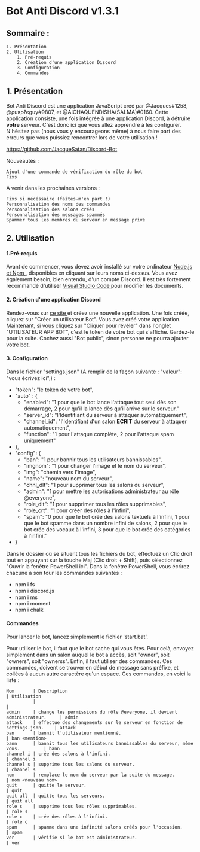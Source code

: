 # Bot Anti Discord v1.3.1


##    Sommaire :

    1. Présentation
    2. Utilisation
        1. Pré-requis
        2. Création d'une application Discord
        3. Configuration
        4. Commandes

## 1.  Présentation

Bot Anti Discord est une application JavaScript créé par @Jacques#1258, @ρυяρℓєgυу#9807, et 
@AICHAQUENDISHA(SALMA)#0160. Cette application consiste, une fois intégrée à une application 
Discord, à détruire **votre** serveur. C'est donc ici que vous allez apprendre à les 
configurer. N'hésitez pas (nous vous y encourageons même) à nous faire part des erreurs que 
vous puissiez rencontrer lors de votre utilisation !

https://github.com/JacqueSatan/Discord-Bot

Nouveautés :

    Ajout d'une commande de vérification du rôle du bot
    Fixs

A venir dans les prochaines versions :

    Fixs si nécéssaire (faîtes-m'en part !)
    Personnalisation des noms des commandes
    Personnalisation des salons créés
    Personnalisation des messages spammés
    Spammer tous les membres du serveur en message privé

## 2. Utilisation

#### 1.Pré-requis

Avant de commencer, vous devez avoir installé sur votre ordinateur [ Node.js et Npm ]( https://nodejs.org/en/ "Installer Node.js et Npm" ), disponibles en cliquant sur leurs noms ci-dessus. Vous avez également besoin, bien entendu, d'un compte Discord. Il est très fortement recommandé d'utiliser [ Visual Studio Code ]( https://code.visualstudio.com/download "Installer Visual Studio Code" ) pour modifier les documents.

#### 2. Création d'une application Discord

Rendez-vous sur [ ce site ]( https://discordapp.com/developers/applications/me/create "Vos applications Discord" ) et créez une nouvelle application. Une fois créée, cliquez sur 
"Créer un utilisateur Bot". Vous avez créé votre application. Maintenant, si vous cliquez sur "Cliquer pour révéler" dans l'onglet "UTILISATEUR APP BOT", c'est le token de votre bot qui s'affiche. Gardez-le pour la suite. Cochez aussi "Bot public", sinon personne ne pourra ajouter votre bot.

#### 3. Configuration

Dans le fichier "settings.json" (A remplir de la façon suivante : "valeur": "vous écrivez ici",) : 
* "token": "le token de votre bot",
* "auto" : {
    * "enabled": "1 pour que le bot lance l'attaque tout seul dès son démarrage, 2 pour qu'il la lance dès qu'il arrive sur le serveur."
    * "server_id": "l'Identifiant du serveur à attaquer automatiquement",
    * "channel_id": "l'Identifiant d'un salon **ECRIT** du serveur à attaquer automatiquement",
    * "function": "1 pour l'attaque complète, 2 pour l'attaque spam uniquement"
* },
* "config": {
    * "ban": "1 pour bannir tous les utilisateurs bannissables",
    * "imgnom": "1 pour changer l'image et le nom du serveur",
    * "img": "chemin vers l'image",
    * "name": "nouveau nom du serveur",
    * "chnl_dlt": "1 pour supprimer tous les salons du serveur",
    * "admin": "1 pour mettre les autorisations administrateur au rôle @everyone",
    * "role_dlt": "1 pour supprimer tous les rôles supprimables",
    * "role_crt": "1 pour créer des rôles à l'infini",
    * "spam": "0 pour que le bot crée des salons textuels à l'infini, 1 pour que le bot spamme dans un nombre infini de salons, 2 pour que le bot crée des vocaux à l'infini, 3 pour que le bot crée des catégories à l'infini."
* }

Dans le dossier où se situent tous les fichiers du bot, effectuez un Clic droit tout en appuyant sur la touche Maj (Clic droit + Shift), puis sélectionnez "Ouvrir la fenêtre PowerShell ici". Dans la fenêtre PowerShell, vous écrirez chacune à son tour les commandes suivantes :
* npm i fs
* npm i discord.js
* npm i ms
* npm i moment
* npm i chalk

#### Commandes

Pour lancer le bot, lancez simplement le fichier 'start.bat'.

Pour utiliser le bot, il faut que le bot sache qui vous êtes. Pour celà, envoyez simplement dans un salon auquel le bot a accès, soit "owner", soit "owners", soit "ownerss". Enfin, il faut utiliser des commandes. Ces commandes, doivent se trouver 
en début de message sans préfixe, et collées à aucun autre caractère qu'un espace. 
Ces commandes, en voici la liste : 


    Nom       | Description                                                              | Utilisation
              |                                                                          |
    admin     | change les permissions du rôle @everyone, il devient administrateur.     | admin
    attack    | effectue des changements sur le serveur en fonction de settings.json.    | attack
    ban       | bannit l'utilisateur mentionné.                                          | ban <mention>
    bann      | bannit tous les utilisateurs bannissables du serveur, même vous.         | bann
    channel i | crée des salons à l'infini.                                              | channel i
    channel s | supprime tous les salons du serveur.                                     | channel s
    nom       | remplace le nom du serveur par la suite du message.                      | nom <nouveau nom>
    quit      | quitte le serveur.                                                       | quit
    quit all  | quitte tous les serveurs.                                                | quit all
    role s    | supprime tous les rôles supprimables.                                    | role s  
    role c    | crée des rôles à l'infini.                                               | role c
    spam      | spamme dans une infinité salons créés pour l'occasion.                   | spam 
    ver       | vérifie si le bot est administrateur.                                    | ver
